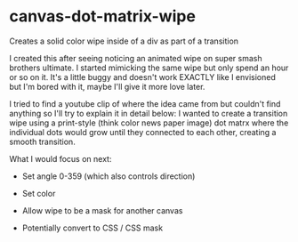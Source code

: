 # canvas-dot-matrix-wipe
Creates a solid color wipe inside of a div as part of a transition

I created this after seeing noticing an animated wipe on super smash brothers ultimate. I started mimicking the same wipe but only spend an hour or so on it. It's a little buggy and doesn't work EXACTLY like I envisioned but I'm bored with it, maybe I'll give it more love later.

I tried to find a youtube clip of where the idea came from but couldn't find anything so I'll try to explain it in detail below:
I wanted to create a transition wipe using a print-style (think color news paper image) dot matrx where the individual dots would grow until they connected to each other, creating a smooth transition.

What I would focus on next:
- Set angle 0-359 (which also controls direction)
- Set color
- Allow wipe to be a mask for another canvas

- Potentially convert to CSS / CSS mask
